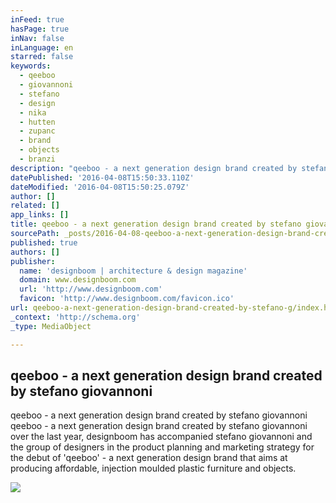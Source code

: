 ```yaml
---
inFeed: true
hasPage: true
inNav: false
inLanguage: en
starred: false
keywords:
  - qeeboo
  - giovannoni
  - stefano
  - design
  - nika
  - hutten
  - zupanc
  - brand
  - objects
  - branzi
description: "qeeboo - a next generation design brand created by stefano giovannoni qeeboo - a next generation design brand created by stefano giovannoni over the last year, designboom has accompanied stefano giovannoni and the group of designers in the product planning and marketing strategy for the debut of 'qeeboo' - a next generation design brand that aims at producing affordable, injection moulded plastic furniture and objects."
datePublished: '2016-04-08T15:50:33.110Z'
dateModified: '2016-04-08T15:50:25.079Z'
author: []
related: []
app_links: []
title: qeeboo - a next generation design brand created by stefano giovannoni
sourcePath: _posts/2016-04-08-qeeboo-a-next-generation-design-brand-created-by-stefano-g.md
published: true
authors: []
publisher:
  name: 'designboom | architecture & design magazine'
  domain: www.designboom.com
  url: 'http://www.designboom.com'
  favicon: 'http://www.designboom.com/favicon.ico'
url: qeeboo-a-next-generation-design-brand-created-by-stefano-g/index.html
_context: 'http://schema.org'
_type: MediaObject

---
```

<article style=""><h1>qeeboo - a next generation design brand created by stefano giovannoni</h1><p>qeeboo - a next generation design brand created by stefano giovannoni qeeboo - a next generation design brand created by stefano giovannoni over the last year, designboom has accompanied stefano giovannoni and the group of designers in the product planning and marketing strategy for the debut of 'qeeboo' - a next generation design brand that aims at producing affordable, injection moulded plastic furniture and objects.</p><img src="http://www.designboom.com/wp-content/uploads/2016/04/products-818x1137.jpg" /></article>